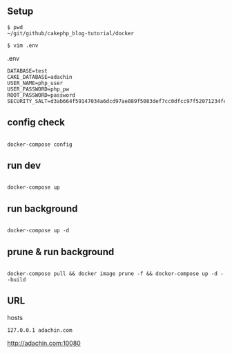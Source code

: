 ## Setup

```
$ pwd
~/git/github/cakephp_blog-tutorial/docker

$ vim .env
```

.env

```
DATABASE=test
CAKE_DATABASE=adachin
USER_NAME=php_user
USER_PASSWORD=php_pw
ROOT_PASSWORD=password
SECURITY_SALT=d3ab664f59147034a6dcd97ae089f5083def7cc0dfcc97f52071234fe37ae82a
```

## config check

```

docker-compose config

```

## run dev

```

docker-compose up

```

## run background

```

docker-compose up -d

```

## prune & run background


```

docker-compose pull && docker image prune -f && docker-compose up -d --build

```

## URL

hosts

```
127.0.0.1 adachin.com
```

http://adachin.com:10080

